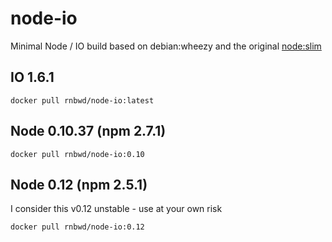 # node-io
Minimal Node / IO build based on debian:wheezy and the original [node:slim](https://github.com/docker-library/node/blob/master/0.10/slim/Dockerfile)

## IO 1.6.1

`docker pull rnbwd/node-io:latest`

## Node 0.10.37 (npm 2.7.1)

`docker pull rnbwd/node-io:0.10`

## Node 0.12 (npm 2.5.1)

I consider this v0.12 unstable - use at your own risk

`docker pull rnbwd/node-io:0.12`
